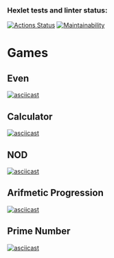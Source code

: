 ### Hexlet tests and linter status:
[![Actions Status](https://github.com/e4riya/java-project-61/actions/workflows/hexlet-check.yml/badge.svg)](https://github.com/e4riya/java-project-61/actions)
[![Maintainability](https://api.codeclimate.com/v1/badges/e15e8bc7a54ca6f2cf86/maintainability)](https://codeclimate.com/github/e4riya/java-project-61/maintainability)
# Games
## Even
[![asciicast](https://asciinema.org/a/Bx9fhqhH4uStoR1FTKSoghgvc.svg)](https://asciinema.org/a/Bx9fhqhH4uStoR1FTKSoghgvc)
## Calculator
[![asciicast](https://asciinema.org/a/LT9HFAnWCGLMagQjbN4yyvJpj.svg)](https://asciinema.org/a/LT9HFAnWCGLMagQjbN4yyvJpj)
## NOD
[![asciicast](https://asciinema.org/a/u6pM2IREyFxcE1pVgIql6e9ek.svg)](https://asciinema.org/a/u6pM2IREyFxcE1pVgIql6e9ek)
## Arifmetic Progression
[![asciicast](https://asciinema.org/a/vBfSAbShLCCTo627hKKkMcWL0.svg)](https://asciinema.org/a/vBfSAbShLCCTo627hKKkMcWL0)
## Prime Number
[![asciicast](https://asciinema.org/a/el2zOtjODwFz7lovFP07axxOX.svg)](https://asciinema.org/a/el2zOtjODwFz7lovFP07axxOX)
